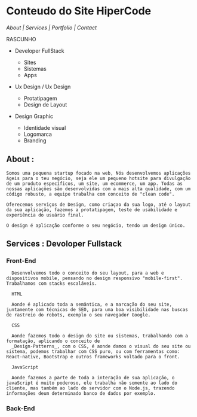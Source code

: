  # Conteudo do Site HiperCode

_About | Services | Portfolio | Contact_


RASCUNHO
- Developer FullStack
  - Sites
  - Sistemas 
  - Apps  

- Ux Design / Ux Design
  - Protatipagem
  - Design de Layout

- Design Graphic
  - Identidade visual
  - Logomarca
  - Branding 


## __About__ :

```
Somos uma pequena startup focado na web, Nós desenvolvemos aplicações ágeis para o teu negócio, seja ele um pequeno hotsite para divulgação de um produto específicos, um site, um ecommerce, um app. Todas as nossas aplicações são desenvolvidas com a mais alta qualidade, com um código robusto, a equipe trabalha com conceito de "clean code".

Oferecemos serviços de Design, como criaçao da sua logo, até o layout da sua aplicação, fazemos a protatipagem, teste de usabilidade e experiência do usuário final.

O design é aplicação conforme o seu negócio, tendo um design único.
```

## __Services__ : Devoloper Fullstack


### __Front-End__
```
  Desenvolvemos todo o conceito do seu layout, para a web e dispositivos mobile, pensando no design responsivo "mobile-first". Trabalhamos com stacks escaláveis. 

  HTML
  
  Aonde é aplicado toda a semântica, e a marcação do seu site, juntamente com técnicas de SEO, para uma boa visibilidade nas buscas de rastreio do robots, exemplo o seu navegador Google.  
  
  CSS

  Aonde fazemos todo o design do site ou sistemas, trabalhando com a formatação, aplicando o conceito de 
  _Design-Patterns_, com o CSS, é aonde damos o visual do seu site ou sistema, podemos trabalhar com CSS puro, ou com ferramentas como: React-native, Bootstrap e outros frameworks voltado para o front.
  
  JavaScript 

  Aonde fazemos a parte de toda a interação de sua aplicação, o javaScript é muito poderoso, ele trabalha não somente ao lado do cliente, mas também ao lado do servidor com o Node.js, trazendo informações deum determinado banco de dados por exemplo.

```

### Back-End
```


```